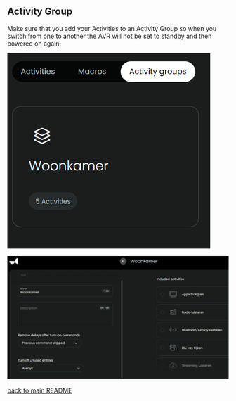 ## Activity Group

Make sure that you add your Activities to an Activity Group so when you switch from one to another the AVR will not be set to standby and then powered on again:

![](../screenshots/activitygroup-1.png)

![](../screenshots/activitygroup-2.png)

[back to main README](../README.md#example-activities)
